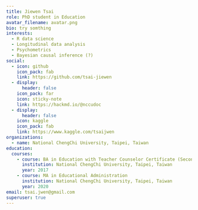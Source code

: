 ```yaml
---
title: Jiewen Tsai
role: PhD student in Education
avatar_filename: avatar.png
bio: try somthing
interests:
  - R data science
  - Longitudinal data analysis
  - Psychometrics
  - Bayesian causal inference (?)
social:
  - icon: github
    icon_pack: fab
    link: https://github.com/tsai-jiewen
  - display:
      header: false
    icon_pack: far
    icon: sticky-note
    link: https://hackmd.io/@nccudoc
  - display:
      header: false
    icon: kaggle
    icon_pack: fab
    link: https://www.kaggle.com/tsaijwen
organizations:
  - name: National ChengChi University, Taipei, Taiwan
education:
  courses:
    - course: BA in Education with Teacher Counselor Certificate (Secondary)
      institution: National ChengChi University, Taipei, Taiwan
      year: 2017
    - course: MA in Educational Administration
      institution: National ChengChi University, Taipei, Taiwan
      year: 2020
email: tsai.jwen@gmail.com
superuser: true
---
```

